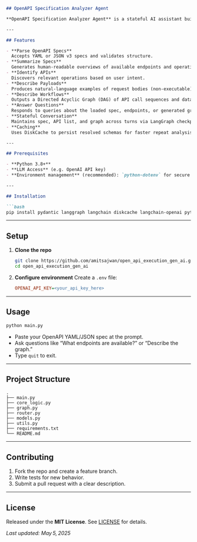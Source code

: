 ````markdown
## OpenAPI Specification Analyzer Agent

**OpenAPI Specification Analyzer Agent** is a stateful AI assistant built with LangGraph and LLMs for deep analysis of OpenAPI v3 specs. It parses your API schema, summarizes capabilities, identifies endpoints, outlines workflows as DAGs, and answers your questions—all without making any real API calls.

---

## Features

- **Parse OpenAPI Specs**  
  Accepts YAML or JSON v3 specs and validates structure.  
- **Summarize Specs**  
  Generates human‑readable overviews of available endpoints and operations.  
- **Identify APIs**  
  Discovers relevant operations based on user intent.  
- **Describe Payloads**  
  Produces natural‑language examples of request bodies (non‑executable).  
- **Describe Workflows**  
  Outputs a Directed Acyclic Graph (DAG) of API call sequences and data dependencies.  
- **Answer Questions**  
  Responds to queries about the loaded spec, endpoints, or generated graph.  
- **Stateful Conversation**  
  Maintains spec, API list, and graph across turns via LangGraph checkpointing.  
- **Caching**  
  Uses DiskCache to persist resolved schemas for faster repeat analysis.

---

## Prerequisites

- **Python 3.8+**  
- **LLM Access** (e.g. OpenAI API key)  
- **Environment management** (recommended): `python‑dotenv` for secure key loading  

---

## Installation

```bash
pip install pydantic langgraph langchain diskcache langchain-openai python-dotenv
````

---

## Setup

1. **Clone the repo**

   ```bash
   git clone https://github.com/amitsajwan/open_api_execution_gen_ai.git
   cd open_api_execution_gen_ai
   ```
2. **Configure environment**
   Create a `.env` file:

   ```ini
   OPENAI_API_KEY=<your_api_key_here>
   ```

---

## Usage

```bash
python main.py
```

* Paste your OpenAPI YAML/JSON spec at the prompt.
* Ask questions like “What endpoints are available?” or “Describe the graph.”
* Type `quit` to exit.

---

## Project Structure

```
.
├── main.py
├── core_logic.py
├── graph.py
├── router.py
├── models.py
├── utils.py
├── requirements.txt
└── README.md
```

---

## Contributing

1. Fork the repo and create a feature branch.
2. Write tests for new behavior.
3. Submit a pull request with a clear description.

---

## License

Released under the **MIT License**. See [LICENSE](LICENSE) for details.

*Last updated: May 5, 2025*

```
```
